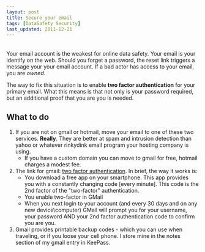 ```yaml
---
layout: post
title: Secure your email
tags: [DataSafety Security]
last_updated: 2011-12-21
---
```


###### 
Your email account is the weakest for online data safety. Your email is your identify on the web. Should you forget a password, the reset link triggers a message your your email account. If a bad actor has access to your email, you are _owned_.

The way to fix this situation is to enable **two factor authentication** for your primary email. What this means is that not only is your password required, but an additional proof that you are you is needed. 

## What to do
1. If you are not on gmail or hotmail, move your email to one of these two services. **Really**. They are better at spam and intrusion detection than yahoo or whatever rinkydink email program your hosting company is using. 
	* If you have a custom domain you can move to gmail for free, hotmail charges a modest fee.
1. The link for gmail: [two factor authentication](https://accounts.google.com/SmsAuthConfig?hl=en). In brief, the way it works is:
	* You download a free app on your smartphone. This app provides you with a constantly changing code [every minute]. This code is the 2nd factor of the "two-factor" authentication.
	* You enable two-factor in GMail
	* When you next login to your account (and every 30 days and on any new device\computer) GMail will prompt you for your username, your password AND your 2nd factor authentication code to confirm you are you. 
1. Gmail provides printable backup codes - which you can use when traveling, or if you loose your cell phone. I store mine in the notes section of my gmail entry in KeePass.
